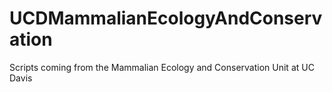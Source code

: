 # UCDMammalianEcologyAndConservation
Scripts coming from the Mammalian Ecology and Conservation Unit at UC Davis
